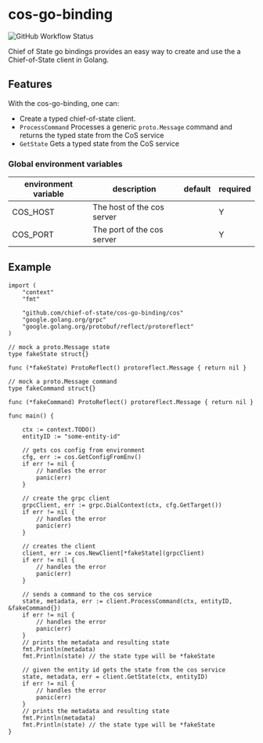 # cos-go-binding
![GitHub Workflow Status](https://img.shields.io/github/workflow/status/chief-of-state/cos-go-binding/main)

Chief of State go bindings provides an easy way to create and use the a Chief-of-State client in Golang.

## Features
With the cos-go-binding, one can:
- Create a typed chief-of-state client.
- `ProcessCommand` Processes a generic `proto.Message` command and returns the typed state from the CoS service
- `GetState` Gets a typed state from the CoS service


### Global environment variables
| environment variable | description | default | required |
|--- | --- | --- | --- |
| COS_HOST | The host of the cos server | | Y |
| COS_PORT | The port of the cos server | | Y |

## Example

```
import (
	"context"
	"fmt"

	"github.com/chief-of-state/cos-go-binding/cos"
	"google.golang.org/grpc"
	"google.golang.org/protobuf/reflect/protoreflect"
)

// mock a proto.Message state
type fakeState struct{}

func (*fakeState) ProtoReflect() protoreflect.Message { return nil }

// mock a proto.Message command
type fakeCommand struct{}

func (*fakeCommand) ProtoReflect() protoreflect.Message { return nil }

func main() {

	ctx := context.TODO()
	entityID := "some-entity-id"

	// gets cos config from environment
	cfg, err := cos.GetConfigFromEnv()
	if err != nil {
		// handles the error
		panic(err)
	}

	// create the grpc client
	grpcClient, err := grpc.DialContext(ctx, cfg.GetTarget())
	if err != nil {
		// handles the error
		panic(err)
	}

	// creates the client
	client, err := cos.NewClient[*fakeState](grpcClient)
	if err != nil {
		// handles the error
		panic(err)
	}

	// sends a command to the cos service
	state, metadata, err := client.ProcessCommand(ctx, entityID, &fakeCommand{})
	if err != nil {
		// handles the error
		panic(err)
	}
	// prints the metadata and resulting state
	fmt.Println(metadata)
	fmt.Println(state) // the state type will be *fakeState

	// given the entity id gets the state from the cos service
	state, metadata, err = client.GetState(ctx, entityID)
	if err != nil {
		// handles the error
		panic(err)
	}
	// prints the metadata and resulting state
	fmt.Println(metadata)
	fmt.Println(state) // the state type will be *fakeState
}
```
